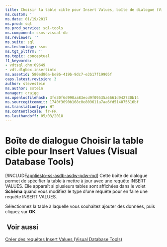 ```yaml
---
title: Choisir la table cible pour Insert Values, boîte de dialogue (Visual Database Tools) | Microsoft Docs
ms.custom: ''
ms.date: 01/19/2017
ms.prod: sql
ms.prod_service: sql-tools
ms.component: ssms-visual-db
ms.reviewer: ''
ms.suite: sql
ms.technology: ssms
ms.tgt_pltfrm: ''
ms.topic: conceptual
f1_keywords:
- vdtsql.chm:69649
- vdt.dlgbox.insertinto
ms.assetid: 580ed86a-be86-419b-9dc7-e3b17f19905f
caps.latest.revision: 3
author: stevestein
ms.author: sstein
manager: craigg
ms.openlocfilehash: 3fe30f6d990aa83ecd9f09535a6661d942730b14
ms.sourcegitcommit: 1740f3090b168c0e809611a7aa6fd514075616bf
ms.translationtype: HT
ms.contentlocale: fr-FR
ms.lasthandoff: 05/03/2018
---
```

# <a name="choose-target-table-for-insert-values-dialog-box-visual-database-tools"></a>Boîte de dialogue Choisir la table cible pour Insert Values (Visual Database Tools)
[!INCLUDE[appliesto-ss-asdb-asdw-pdw-md](../../includes/appliesto-ss-asdb-asdw-pdw-md.md)]
Cette boîte de dialogue permet de spécifier la table à mettre à jour avec une requête INSERT VALUES. Elle apparaît si plusieurs tables sont affichées dans le volet **Schéma** quand vous modifiez le type d’une requête pour en faire une requête INSERT VALUES.  
  
Sélectionnez la table à laquelle vous souhaitez ajouter des données, puis cliquez sur **OK**.  
  
## <a name="see-also"></a> Voir aussi  
[Créer des requêtes Insert Values &#40;Visual Database Tools&#41;](../../ssms/visual-db-tools/create-insert-values-queries-visual-database-tools.md)  
  
